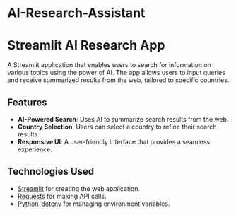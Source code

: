 # AI-Research-Assistant

# Streamlit AI Research App

A Streamlit application that enables users to search for information on various topics using the power of AI. The app allows users to input queries and receive summarized results from the web, tailored to specific countries.

## Features

- **AI-Powered Search**: Uses AI to summarize search results from the web.
- **Country Selection**: Users can select a country to refine their search results.
- **Responsive UI**: A user-friendly interface that provides a seamless experience.

## Technologies Used

- [Streamlit](https://streamlit.io/) for creating the web application.
- [Requests](https://docs.python-requests.org/en/master/) for making API calls.
- [Python-dotenv](https://pypi.org/project/python-dotenv/) for managing environment variables.


